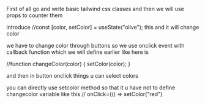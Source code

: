 First of all go and write basic tailwind css classes and then we will use props to counter them

introduce  //const [color, setColor] = useState("olive"); this and it will change color

we have to change color through buttons so we use onclick event with callback function which we will define earlier like here is

//function changeColor(color) {
   setColor(color);
 }

 and then in button onclick things u can select colors


 you can directly use setcolor method so that it u have not to define changecolor variable like this
 // onClick={() => setColor("red")
